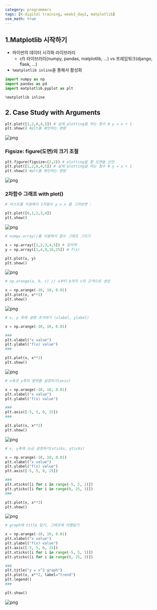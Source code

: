```yaml
---
category: programmers
tags: [K-digital training, week3_day2, matplotlib]
use_math: true
---
```


## 1.Matplotlib 시작하기
- 파이썬의 데이터 시각화 라이브러리
    - cf) 라이브러리(numpy, pandas, matplotlib, ...) vs 프레임워크(django, flask, ...)
- `%matplotlib inline`을 통해서 활성화


```python
import numpy as np
import pandas as pd
import matplotlib.pyplot as plt

%matplotlib inline
```

## 2. Case Study with Arguments


```python
plt.plot([1,2,8,4,5]) # 실제 plotting을 하는 함수 # y = x + 1
plt.show() #plt를 확인하는 명령
```


![png](matplotlib_1_files/matplotlib_1_3_0.png)


### Figsize: figure(도면)의 크기 조절


```python
plt.figure(figsize=(2,2)) # plotting을 할 도면을 선언
plt.plot([1,2,8,4,5]) # 실제 plotting을 하는 함수 # y = x + 1
plt.show() #plt를 확인하는 명령
```


![png](matplotlib_1_files/matplotlib_1_5_0.png)


### 2차함수 그래프 with plot()


```python
# 리스트를 이용해서 1차함수 y = x 를 그려보면 :

plt.plot([0,1,2,3,4])
plt.show()
```


![png](matplotlib_1_files/matplotlib_1_7_0.png)



```python
# numpy.array()를 이용해서 함수 그래프 그리기

x = np.array([1,2,3,4,5]) # 정의역
y = np.array([1,4,9,16,25]) # f(x)

plt.plot(x, y)
plt.show()
```


![png](matplotlib_1_files/matplotlib_1_8_0.png)



```python
# np.arange(a, b, c) // a부터 b까지 c의 간격으로 생성

x = np.arange(-10, 10, 0.01)
plt.plot(x, x**2)
plt.show()
```


![png](matplotlib_1_files/matplotlib_1_9_0.png)



```python
# x, y 축에 설명 추가하기 (xlabel, ylabel)

x = np.arange(-10, 10, 0.01)

###
plt.xlabel("x value")
plt.ylabel("f(x) value")
###

plt.plot(x, x**2)
plt.show()
```


![png](matplotlib_1_files/matplotlib_1_10_0.png)



```python
# x축과 y축의 범위를 설정하기(axis)

x = np.arange(-10, 10, 0.01)
plt.xlabel("x value")
plt.ylabel("f(x) value")

###
plt.axis([-5, 5, 0, 25])
###

plt.plot(x, x**2)
plt.show()
```


![png](matplotlib_1_files/matplotlib_1_11_0.png)



```python
# x, y축에 눈금 설정하기(xticks, yticks)

x = np.arange(-10, 10, 0.01)
plt.xlabel("x value")
plt.ylabel("f(x) value")
plt.axis([-5, 5, 0, 25])

###
plt.xticks([i for i in range(-5, 5, 1)])
plt.yticks([i for i in range(0, 25, 3)])
###

plt.plot(x, x**2)
plt.show()
```


![png](matplotlib_1_files/matplotlib_1_12_0.png)



```python
# graph에 title 달기, 그래프에 라벨달기

x = np.arange(-10, 10, 0.01)
plt.xlabel("x value")
plt.ylabel("f(x) value")
plt.axis([-5, 5, 0, 25])
plt.xticks([i for i in range(-5, 5, 1)])
plt.yticks([i for i in range(0, 25, 3)])

###
plt.title("y = x^2 graph")
plt.plot(x, x**2, label="trend")
plt.legend()
###

plt.show()
```


![png](matplotlib_1_files/matplotlib_1_13_0.png)



```python

```
